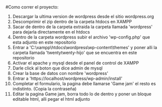 #Como correr el proyecto: 

1. Descargar la ultima version de wordpress desde el sitio wordpress.org
2. Descomprimir el zip dentro de la carpeta htdocs en XAMPP
3. Sacar de dentro de la carpeta extraida la carpeta llamada 'wordpress' para dejarla directamente en el htdocs
5. Dentro de la carpeta wordpress subir el archivo 'wp-config.php' que esta adjunto en este repositorio
6. Entrar a 'C:\xampp\htdocs\wordpress\wp-content\themes' y poner alli la carpeta llamada 'twentytwenty-hijo' que se encuentra en este repositorio
7. Activar el apache y mysql desde el panel de control de XAMPP
8. Darle click al boton que dice admin de mysql
9. Crear la base de datos con nombre 'wordpress'
10. Entrar a 'https://localhost/wordpress/wp-admin/install'
11. Completar el formulario, la pagina debe llamarse 'Game jam' el resto es indistinto. (Copia la contraseña)
12. Editar la pagina Game jam, borra todo lo de dentro y poner un bloque editable html, alli pegar el html adjunto
